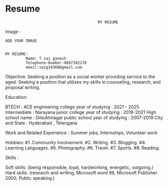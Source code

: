 # Resume
                                             MY RESUME
Image :

    ADD YOUR IMAGE


    MY RESUME:
             Name: T.sai ganesh
             Telephone-Number:8897392270
             email:saig14368@gmail.com

   Objective:
            Seeking a position as a social worker providing service to the aged.
            Seeking a position that utilizes my skills in counseling, research, and proposal writing.

Education:

BTECH : ACE engineering college
year of studying : 2021 - 2025
Intermediate : Narayana junior college
year of studying : 2019-2021
High school name : Dilsukhnagar public school
year of studying : 2007-2019
City and State : Hyderabad , Telengana

 
Work and Related Experience :
Summer jobs, Internships, Volunteer work

Hobbies:
#1 .Community Involvement.
#2. Writing.
#3. Blogging.
#4. Learning Languages.
#5. Photography.
#6. Travel. 
#7. Sports.
#8. Reading.

Skills :

Soft skills: (being responsible, loyal, hardworking, energetic, outgoing.)
Hard skills: (research and writing, Microsoft word 98, Microsoft Publisher 2000, Public speaking.)